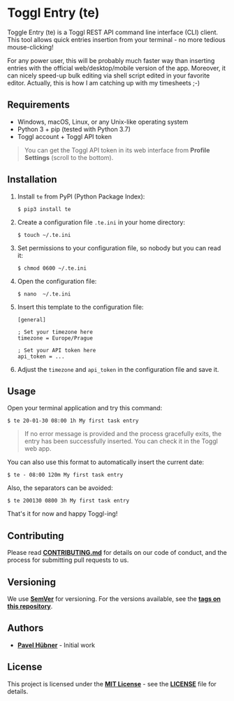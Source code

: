 # Toggl Entry (te)

Toggle Entry (te) is a Toggl REST API command line interface (CLI) client. This tool allows quick entries insertion from your terminal - no more tedious mouse-clicking!

For any power user, this will be probably much faster way than inserting entries with the official web/desktop/mobile version of the app. Moreover, it can nicely speed-up bulk editing via shell script edited in your favorite editor. Actually, this is how I am catching up with my timesheets ;-)


## Requirements

* Windows, macOS, Linux, or any Unix-like operating system
* Python 3 + pip (tested with Python 3.7)
* Toggl account + Toggl API token

> You can get the Toggl API token in its web interface from **Profile Settings** (scroll to the bottom).


## Installation

1. Install `te` from PyPI (Python Package Index):

       $ pip3 install te

1. Create a configuration file `.te.ini` in your home directory:

       $ touch ~/.te.ini

1. Set permissions to your configuration file, so nobody but you can read it:

       $ chmod 0600 ~/.te.ini

1. Open the configuration file:

       $ nano  ~/.te.ini

1. Insert this template to the configuration file:

       [general]

       ; Set your timezone here
       timezone = Europe/Prague

       ; Set your API token here
       api_token = ...

1. Adjust the `timezone` and `api_token` in the configuration file and save it.


## Usage

Open your terminal application and try this command:

    $ te 20-01-30 08:00 1h My first task entry

> If no error message is provided and the process gracefully exits, the entry has been successfully inserted. You can check it in the Toggl web app.

You can also use this format to automatically insert the current date:

    $ te - 08:00 120m My first task entry

Also, the separators can be avoided:

    $ te 200130 0800 3h My first task entry

That's it for now and happy Toggl-ing!


## Contributing

Please read [**CONTRIBUTING.md**](https://github.com/hubpav/te/blob/master/CONTRIBUTING.md) for details on our code of conduct, and the process for submitting pull requests to us.


## Versioning

We use [**SemVer**](https://semver.org/) for versioning. For the versions available, see the [**tags on this repository**](https://github.com/hubpav/te/tags).


## Authors

* [**Pavel Hübner**](https://github.com/hubpav) - Initial work


## License

This project is licensed under the [**MIT License**](https://opensource.org/licenses/MIT/) - see the [**LICENSE**](https://github.com/hubpav/te/blob/master/LICENSE) file for details.
